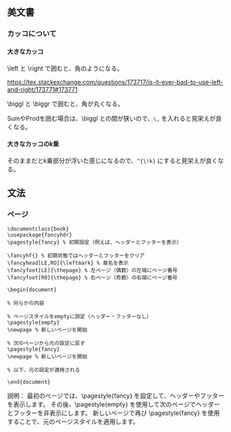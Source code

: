 ## 美文書

### カッコについて

#### 大きなカッコ

\left と \right で囲むと、角のようになる。

https://tex.stackexchange.com/questions/173717/is-it-ever-bad-to-use-left-and-right/173771#173771

\biggl と \biggr で囲むと、角が丸くなる。

SumやProdを囲む場合は、\biggl との間が狭いので、`\,` を入れると見栄えが良くなる。

#### 大きなカッコのk乗

そのままだとk乗部分が浮いた感じになるので、`^{\!k}` にすると見栄えが良くなる。



## 文法

### ページ


```
\documentclass{book}
\usepackage{fancyhdr}
\pagestyle{fancy} % 初期設定（例えば、ヘッダーとフッターを表示）

\fancyhf{} % 初期状態ではヘッダーとフッターをクリア
\fancyhead[LE,RO]{\leftmark} % 章名を表示
\fancyfoot[LE]{\thepage} % 左ページ（偶数）の左端にページ番号
\fancyfoot[RO]{\thepage} % 右ページ（奇数）の右端にページ番号

\begin{document}

% 何らかの内容

% ページスタイルをemptyに設定（ヘッダー・フッターなし）
\pagestyle{empty}
\newpage % 新しいページを開始

% 次のページから元の設定に戻す
\pagestyle{fancy}
\newpage % 新しいページを開始

% 以下、元の設定が適用される

\end{document}

```


説明：
最初のページでは、\pagestyle{fancy} を設定して、ヘッダーやフッターを表示します。
その後、\pagestyle{empty} を使用して次のページでヘッダーとフッターを非表示にします。
新しいページで再び \pagestyle{fancy} を使用することで、元のページスタイルを適用します。

